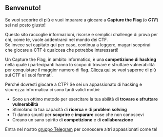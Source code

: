 ## Benvenuto!
Se vuoi scoprire di più e vuoi imparare a giocare a **Capture the Flag** (o ***CTF***) sei nel posto giusto!

Questo sito raccoglie informazioni, risorse e semplici challenge di prova per chi, come te, vuole addentrarsi nel mondo dei CTF.  
Se invece sei capitato qui per caso, continua a leggere, magari scoprirai che giocare a CTF è qualcosa che potrebbe interessarti!

Un Capture the Flag, in ambito informatico, è una **competizione di hacking** nella quale i partecipanti hanno lo scopo di trovare e sfruttare vulnerabilità per conquistare il maggior numero di flag. [Clicca qui](https://capturetheflagit.wordpress.com/about/) se vuoi saperne di più sui CTF e i suoi formati.

Perché dovresti giocare a CTF? Se sei un appassionato di hacking e sicurezza informatica ci sono tanti validi motivi:
 - Sono un ottimo metodo per esercitare la tua abilità di **trovare e sfruttare vulnerabilità**
 - Stimolano la tua capacità di **ricerca** e di **problem solving**
 - Ti danno spunti per **scoprire** e **imparare** cose che non conoscevi
 - Creano un sano spirito di **competizione** e di **collaborazione**

Entra nel nostro [gruppo Telegram](https://t.me/CapTheFlag) per conoscere altri appassionati come te!